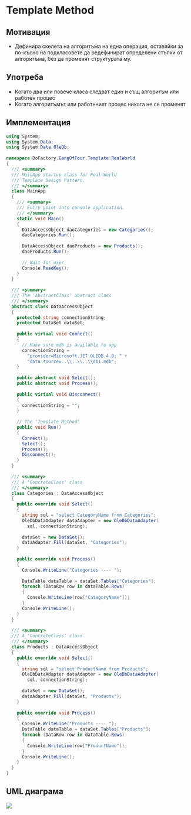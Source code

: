 # Template Method

## Мотивация
* Дефинира скелета на алгоритъма на една операция, оставяйки за по-късно на подкласовете да редефинират определени стъпки от
алгоритъма, без да променят структурата му.

## Употреба
* Когато два или повече класа следват един и същ алгоритъм или работен процес
* Когато алгоритъмът или работнният процес никога не се променят

## Имплементация
```c#
using System;
using System.Data;
using System.Data.OleDb;
 
namespace DoFactory.GangOfFour.Template.RealWorld
{
  /// <summary>
  /// MainApp startup class for Real-World 
  /// Template Design Pattern.
  /// </summary>
  class MainApp
  {
    /// <summary>
    /// Entry point into console application.
    /// </summary>
    static void Main()
    {
      DataAccessObject daoCategories = new Categories();
      daoCategories.Run();
 
      DataAccessObject daoProducts = new Products();
      daoProducts.Run();
 
      // Wait for user
      Console.ReadKey();
    }
  }
 
  /// <summary>
  /// The 'AbstractClass' abstract class
  /// </summary>
  abstract class DataAccessObject
  {
    protected string connectionString;
    protected DataSet dataSet;
 
    public virtual void Connect()
    {
      // Make sure mdb is available to app
      connectionString =
        "provider=Microsoft.JET.OLEDB.4.0; " +
        "data source=..\\..\\..\\db1.mdb";
    }
 
    public abstract void Select();
    public abstract void Process();
 
    public virtual void Disconnect()
    {
      connectionString = "";
    }
 
    // The 'Template Method' 
    public void Run()
    {
      Connect();
      Select();
      Process();
      Disconnect();
    }
  }
 
  /// <summary>
  /// A 'ConcreteClass' class
  /// </summary>
  class Categories : DataAccessObject
  {
    public override void Select()
    {
      string sql = "select CategoryName from Categories";
      OleDbDataAdapter dataAdapter = new OleDbDataAdapter(
        sql, connectionString);
 
      dataSet = new DataSet();
      dataAdapter.Fill(dataSet, "Categories");
    }
 
    public override void Process()
    {
      Console.WriteLine("Categories ---- ");
 
      DataTable dataTable = dataSet.Tables["Categories"];
      foreach (DataRow row in dataTable.Rows)
      {
        Console.WriteLine(row["CategoryName"]);
      }
      Console.WriteLine();
    }
  }
 
  /// <summary>
  /// A 'ConcreteClass' class
  /// </summary>
  class Products : DataAccessObject
  {
    public override void Select()
    {
      string sql = "select ProductName from Products";
      OleDbDataAdapter dataAdapter = new OleDbDataAdapter(
        sql, connectionString);
 
      dataSet = new DataSet();
      dataAdapter.Fill(dataSet, "Products");
    }
 
    public override void Process()
    {
      Console.WriteLine("Products ---- ");
      DataTable dataTable = dataSet.Tables["Products"];
      foreach (DataRow row in dataTable.Rows)
      {
        Console.WriteLine(row["ProductName"]);
      }
      Console.WriteLine();
    }
  }
}
```
## UML диаграма
![](http://www.dofactory.com/images/diagrams/net/template.gif)
